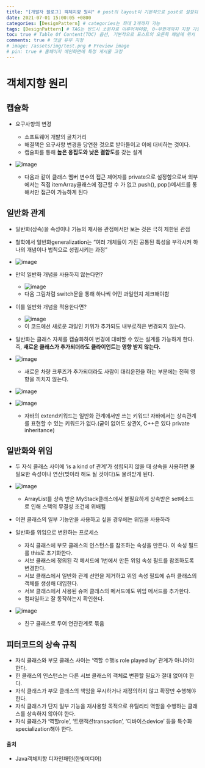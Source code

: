 ```yaml
---
title: "[개발자 블로그] 객체지향 원리" # post의 layout이 기본적으로 post로 설정되어있어서 Front Matter에 따로 layout변수를 만들어 주지 않아도 됨
date: 2021-07-01 15:00:05 +0800
categories: [DesignPattern] # categories는 최대 2개까지 가능
tags: [DesignPattern] # TAG는 반드시 소문자로 이루어져야함, 0~무한개까지 지정 가능
toc: true # Table Of Content(TOC) 옵션, 기본적으로 포스트의 오른쪽 패널에 위치
comments: true # 댓글 유무 지정
# image: /assets/img/test.png # Preview image
# pin: true # 홈페이지 메인화면에 특정 게시물 고정
---
```


# 객체지향 원리

## 캡슐화
- 요구사항의 변경
    - 소프트웨어 개발의 골치거리 
    - 해결책은 요구사항 변경을 당연한 것으로 받아들이고 이에 대비하는 것이다.
    - 캡슐화를 통해 <b>높은 응집도와 낮은 결합도</b>를 갖는 설계

- ![image](https://user-images.githubusercontent.com/44339530/109755802-0805ca80-7c2a-11eb-8e61-322096f80fa2.png)<br>
    - 다음과 같이 클래스 멤버 변수의 접근 제어자를 private으로 설정함으로써 외부에서는 직접 itemArray클래스에 접근할 수 가 없고 push(), pop()메서드를 통해서만 접근이 가능하게 된다

## 일반화 관계
- 일반화(상속)을 속성이나 기능의 재사용 관점에서만 보는 것은 극히 제한된 관점
- 철학에서 일반화generalization는 “여러 개체들이 가진 공통된 특성을 부각시켜 하나의 개념이나 법칙으로 성립시키는 과정”<br>
- ![image](https://user-images.githubusercontent.com/44339530/109756056-8498a900-7c2a-11eb-9c94-5d8557473942.png)<br>
- 만약 일반화 개념을 사용하지 않는다면?<br>
    - ![image](https://user-images.githubusercontent.com/44339530/109756318-10123a00-7c2b-11eb-9970-e6b8f045aa3c.png)<br>
    - 다음 그림처럼 switch문을 통해 하나씩 어떤 과일인지 체크해야함

- 이를 일반화 개념을 적용한다면?
    - ![image](https://user-images.githubusercontent.com/44339530/109756439-4f408b00-7c2b-11eb-9d38-7cc3bfa78987.png)<br>
    - 이 코드에선 새로운 과일인 키위가 추가되도 내부로직은 변경되지 않는다.

- 일반화는 클래스 자체를 캡슐화하여 변경에 대비할 수 있는 설계를 가능하게 한다. 즉, <b>새로운 클래스가 추가되더라도 클라이언트는 영향 받지 않는다.</b>
- ![image](https://user-images.githubusercontent.com/44339530/109756553-7eef9300-7c2b-11eb-8273-17fcd0e78d36.png)
    - 새로운 차량 크루즈가 추가되더라도 사람이 대리운전을 하는 부분에는 전혀 영향을 끼치지 않는다.<br>
- ![image](https://user-images.githubusercontent.com/44339530/109756867-0f2dd800-7c2c-11eb-85bd-e9efad6369a7.png)<br>
- ![image](https://user-images.githubusercontent.com/44339530/109756877-1523b900-7c2c-11eb-8389-e8942de0a1b1.png)<br>
    - 자바의 extend키워드는 일반화 관계에서만 쓰는 키워드! 자바에서는 상속관계를 표현할 수 있는 키워드가 없다.(굳이 없어도 상관X, C++은 있다 private inheritance)

## 일반화와 위임
- 두 자식 클래스 사이에 ‘is a kind of 관계’가 성립되지 않을 때 상속을 사용하면 불필요한 속성이나 연산(빚이라 해도 될 것이다)도 물려받게 된다.
- ![image](https://user-images.githubusercontent.com/44339530/109757103-7b104080-7c2c-11eb-97cd-f9c6b8a337fb.png)
    - ArrayList를 상속 받은 MyStack클래스에서 불필요하게 상속받은 set메소드로 인해 스택의 무결성 조건에 위배됨

- 어떤 클래스의 일부 기능만을 사용하고 싶을 경우에는 위임을 사용하라
- 일반화를 위임으로 변환하는 프로세스
    - 자식 클래스에 부모 클래스의 인스턴스를 참조하는 속성을 만든다. 이 속성 필드를 this로 초기화한다.
    - 서브 클래스에 정의된 각 메서드에 1번에서 만든 위임 속성 필드를 참조하도록 변경한다.
    - 서브 클래스에서 일반화 관계 선언을 제거하고 위임 속성 필드에 슈퍼 클래스의 객체를 생성해 대입한다.
    - 서브 클래스에서 사용된 슈퍼 클래스의 메서드에도 위임 메서드를 추가한다.
    - 컴파일하고 잘 동작하는지 확인한다.

- ![image](https://user-images.githubusercontent.com/44339530/109757322-e2c68b80-7c2c-11eb-8383-781992c5ab16.png)<br>
    - 친구 클래스로 두어 연관관계로 묶음

## 피터코드의 상속 규칙
- 자식 클래스와 부모 클래스 사이는 ‘역할 수행is role played by’ 관계가 아니어야 한다.
- 한 클래스의 인스턴스는 다른 서브 클래스의 객체로 변환할 필요가 절대 없어야 한다.
- 자식 클래스가 부모 클래스의 책임을 무시하거나 재정의하지 않고 확장만 수행해야 한다.
- 자식 클래스가 단지 일부 기능을 재사용할 목적으로 유틸리티 역할을 수행하는 클래스를 상속하지 않아야 한다.
- 자식 클래스가 ‘역할role’, ‘트랜잭션transaction’, ‘디바이스device’ 등을 특수화specialization해야 한다.

#### 출처
- Java객체지향 디자인패턴(한빛미디어)